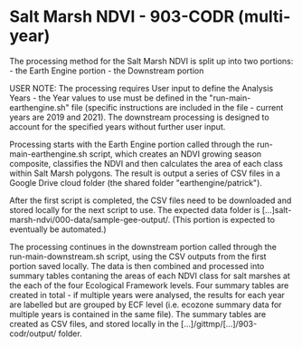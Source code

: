 # Salt Marsh NDVI - 903-CODR (multi-year)

The processing method for the Salt Marsh NDVI is split up into two portions:
	- the Earth Engine portion
	- the Downstream portion

USER NOTE:
The processing requires User input to define the Analysis Years - the Year values to use must be defined in the "run-main-earthengine.sh" file (specific instructions are included in the file - current years are 2019 and 2021). 
The downstream processing is designed to account for the specified years without further user input.

Processing starts with the Earth Engine portion called through the run-main-earthengine.sh script, which creates an NDVI growing season composite, classifies the NDVI and then calculates the area of each class within Salt Marsh polygons. The result is output a series of CSV files in a Google Drive cloud folder (the shared folder "earthengine/patrick").

After the first script is completed, the CSV files need to be downloaded and stored locally for the next script to use. The expected data folder is [...]salt-marsh-ndvi/000-data/sample-gee-output/. (This portion is expected to eventually be automated.)

The processing continues in the downstream portion called through the run-main-downstream.sh script, using the CSV outputs from the first portion saved locally. The data is then combined and processed into summary tables contaning the areas of each NDVI class for salt marshes at the each of the four Ecological Framework levels. 
Four summary tables are created in total - if multiple years were analysed, the results for each year are labelled but are grouped by ECF level (i.e. ecozone summary data for multiple years is contained in the same file). The summary tables are created as CSV files, and stored locally in the [...]/gittmp/[...]/903-codr/output/ folder.
